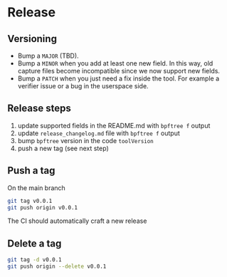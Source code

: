 # Release

## Versioning

- Bump a `MAJOR` (TBD).
- Bump a `MINOR` when you add at least one new field. In this way, old capture files become incompatible since we now support new fields.
- Bump a `PATCH` when you just need a fix inside the tool. For example a verifier issue or a bug in the userspace side.

## Release steps

1. update supported fields in the README.md with `bpftree f` output
2. update `release_changelog.md` file with `bpftree f` output
3. bump `bpftree` version in the code `toolVersion`
4. push a new tag (see next step)

## Push a tag

On the main branch

```bash
git tag v0.0.1
git push origin v0.0.1
```

The CI should automatically craft a new release

## Delete a tag

```bash
git tag -d v0.0.1
git push origin --delete v0.0.1
```
